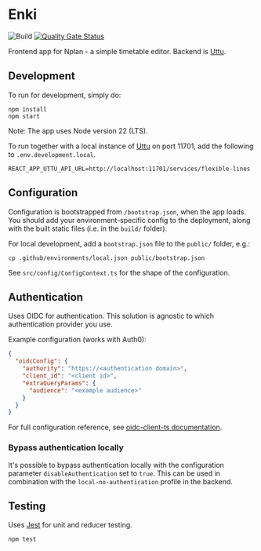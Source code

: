 # Enki
![Build](https://github.com/entur/enki/actions/workflows/build.yml/badge.svg?event=push)
 [![Quality Gate Status](https://sonarcloud.io/api/project_badges/measure?project=entur_enki&metric=alert_status)](https://sonarcloud.io/dashboard?id=entur_enki)

Frontend app for Nplan - a simple timetable editor. Backend is [Uttu](https://github.com/entur/uttu).

## Development

To run for development, simply do:

```
npm install
npm start
```

Note: The app uses Node version 22 (LTS).

To run together with a local instance of [Uttu](https://github.com/entur/uttu) on port 11701, add the following to `.env.development.local`.

```
REACT_APP_UTTU_API_URL=http://localhost:11701/services/flexible-lines
```

## Configuration

Configuration is bootstrapped from `/bootstrap.json`, when the app loads. You should add your environment-specific
config to the deployment, along with the built static files (i.e. in the `build/` folder).

For local development, add a `bootstrap.json` file to the `public/` folder, e.g.:
```
cp .github/environments/local.json public/bootstrap.json
```

See `src/config/ConfigContext.ts` for the shape of the configuration.

## Authentication

Uses OIDC for authentication. This solution is agnostic to which authentication provider you use.

Example configuration (works with Auth0):

```json
{
  "oidcConfig": {
    "authority": "https://<authentication domain>",
    "client_id": "<client id>",
    "extraQueryParams": {
      "audience": "<example audience>"
    }
  }
}
  ```

For full configuration reference, see [oidc-client-ts documentation](https://authts.github.io/oidc-client-ts/interfaces/UserManagerSettings.html).

### Bypass authentication locally

It's possible to bypass authentication locally with the configuration parameter `disableAuthentication`
set to `true`. This can be used in combination with the `local-no-authentication` profile in the backend.


## Testing

Uses [Jest](https://facebook.github.io/jest) for unit and reducer testing.

```
npm test
```
